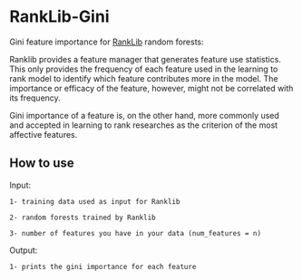 # RankLib-Gini
Gini feature importance for [RankLib](https://sourceforge.net/p/lemur/wiki/RankLib/) random forests:

Ranklib provides a feature manager that generates feature use statistics. This only provides the frequency of each feature used in the learning to rank model to identify which feature contributes more in the model. The importance or efficacy of the feature, however, might not be correlated with its frequency.

Gini importance of a feature is, on the other hand, more commonly used and accepted in learning to rank researches as the criterion of the most affective features.

## How to use

Input:

    1- training data used as input for Ranklib
      
    2- random forests trained by Ranklib
      
    3- number of features you have in your data (num_features = n)

Output:

    1- prints the gini importance for each feature
